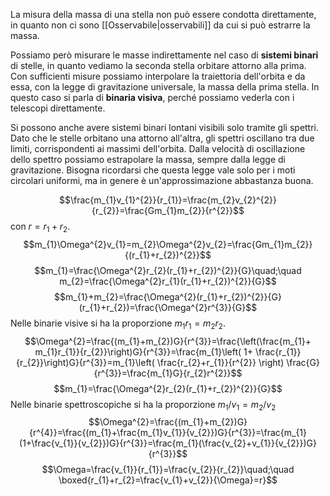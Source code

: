 La misura della massa di una stella non può essere condotta direttamente, in quanto non ci sono [[Osservabile|osservabili]] da cui si può estrarre la massa.

Possiamo però misurare le masse indirettamente nel caso di **sistemi binari** di stelle, in quanto vediamo la seconda stella orbitare attorno alla prima. Con sufficienti misure possiamo interpolare la traiettoria dell'orbita e da essa, con la legge di gravitazione universale, la massa della prima stella. In questo caso si parla di **binaria visiva**, perché possiamo vederla con i telescopi direttamente.

Si possono anche avere sistemi binari lontani visibili solo tramite gli spettri. Dato che le stelle orbitano una attorno all'altra, gli spettri oscillano tra due limiti, corrispondenti ai massimi dell'orbita. Dalla velocità di oscillazione dello spettro possiamo estrapolare la massa, sempre dalla legge di gravitazione. Bisogna ricordarsi che questa legge vale solo per i moti circolari uniformi, ma in genere è un'approssimazione abbastanza buona.

$$\frac{m_{1}v_{1}^{2}}{r_{1}}=\frac{m_{2}v_{2}^{2}}{r_{2}}=\frac{Gm_{1}m_{2}}{r^{2}}$$
con $r=r_{1}+r_{2}$.
$$m_{1}\Omega^{2}v_{1}=m_{2}\Omega^{2}v_{2}=\frac{Gm_{1}m_{2}}{(r_{1}+r_{2})^{2}}$$ $$m_{1}=\frac{\Omega^{2}r_{2}(r_{1}+r_{2})^{2}}{G}\quad;\quad m_{2}=\frac{\Omega^{2}r_{1}(r_{1}+r_{2})^{2}}{G}$$
$$m_{1}+m_{2}=\frac{\Omega^{2}(r_{1}+r_{2})^{2}}{G}(r_{1}+r_{2})=\frac{\Omega^{2}r^{3}}{G}$$
Nelle binarie visive si ha la proporzione $m_{1}r_{1}=m_{2}r_{2}$.
$$\Omega^{2}=\frac{(m_{1}+m_{2})G}{r^{3}}=\frac{\left(\frac{m_{1}+ m_{1}r_{1}}{r_{2}}\right)G}{r^{3}}=\frac{m_{1}\left( 1+ \frac{r_{1}}{r_{2}}\right)G}{r^{3}}=m_{1}\left( \frac{r_{2}+r_{1}}{r^{2}} \right) \frac{G}{r^{3}}=\frac{m_{1}G}{r_{2}r^{2}}$$
$$m_{1}=\frac{\Omega^{2}r_{2}(r_{1}+r_{2})^{2}}{G}$$
Nelle binarie spettroscopiche si ha la proporzione $m_1/v_1=m_{2}/v_{2}$ 
$$\Omega^{2}=\frac{(m_{1}+m_{2})G}{r^{4}}=\frac{(m_{1}+\frac{m_{1}v_{1}}{v_{2}})G}{r^{3}}=\frac{m_{1}(1+\frac{v_{1}}{v_{2}})G}{r^{3}}=\frac{m_{1}(\frac{v_{2}+v_{1}}{v_{2}})G}{r^{3}}$$
$$\Omega=\frac{v_{1}}{r_{1}}=\frac{v_{2}}{r_{2}}\quad;\quad \boxed{r_{1}+r_{2}=\frac{v_{1}+v_{2}}{\Omega}=r}$$
